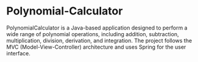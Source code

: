 # Polynomial-Calculator
PolynomialCalculator is a Java-based application designed to perform a wide range of polynomial operations, including addition, subtraction, multiplication, division, derivation, and integration. The project follows the MVC (Model-View-Controller) architecture and uses Spring for the user interface.
